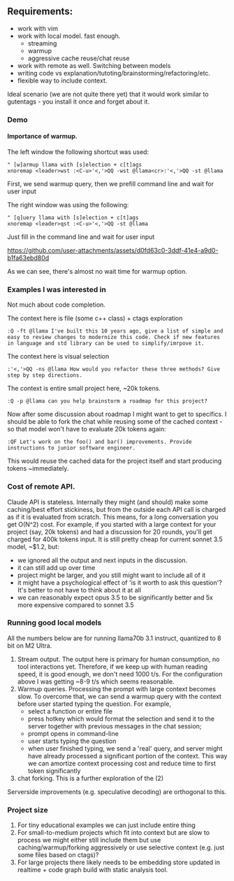 ## Requirements:

- work with vim
- work with local model. fast enough.
    - streaming
    - warmup
    - aggressive cache reuse/chat reuse
- work with remote as well. Switching between models
- writing code vs explanation/tutoting/brainstorming/refactoring/etc.
- flexible way to include context.

Ideal scenario (we are not quite there yet) that it would work similar to gutentags - you install it once and forget about it.

### Demo

#### Importance of warmup.

The left window the following shortcut was used:

```
" [w]armup llama with [s]election + c[t]ags
xnoremap <leader>wst :<C-u>'<,'>QQ -wst @llama<cr>:'<,'>QQ -st @llama
```

First, we send warmup query, then we prefill command line and wait for user input

The right window was using the following:
```
" [q]uery llama with [s]election + c[t]ags
xnoremap <leader>qst :<C-u>'<,'>QQ -st @llama
```

Just fill in the command line and wait for user input

https://github.com/user-attachments/assets/d0fd63c0-3ddf-41e4-a9d0-b1fa63ebd80d

As we can see, there's almost no wait time for warmup option.

### Examples I was interested in

Not much about code completion.

The context here is file (some c++ class) + ctags exploration
```
:Q -ft @llama I've built this 10 years ago, give a list of simple and easy to review changes to modernize this code. Check if new features in language and std library can be used to simplify/imrpove it.
```

The context here is visual selection
```
:'<,'>QQ -ns @llama How would you refactor these three methods? Give step by step directions.
```

The context is entire small project here, ~20k tokens.
```
:Q -p @llama can you help brainstorm a roadmap for this project?
```

Now after some discussion about roadmap I might want to get to specifics. I should be able to fork the chat while reusing some of the cached context - so that model won't have to evaluate 20k tokens again:

```
:QF Let's work on the foo() and bar() improvements. Provide instructions to junior software engineer. 
```

This would reuse the cached data for the project itself and start producing tokens ~immediately.

### Cost of remote API.

Claude API is stateless. Internally they might (and should) make some caching/best effort stickiness, but from the outside each API call is charged as if it is evaluated from scratch. This means, for a long conversation you get O(N^2) cost. For example, if you started with a large context for your project (say, 20k tokens) and had a discussion for 20 rounds, you'll get charged for 400k tokens input. It is still pretty cheap for current sonnet 3.5 model, ~$1.2, but:
- we ignored all the output and next inputs in the discussion. 
- it can still add up over time
- project might be larger, and you still might want to include all of it
- it might have a psychological effect of 'is it worth to ask this question'? It's better to not have to think about it at all
- we can reasonably expect opus 3.5 to be significantly better and 5x more expensive compared to sonnet 3.5

### Running good local models

All the numbers below are for running llama70b 3.1 instruct, quantized to 8 bit on M2 Ultra.

1. Stream output. The output here is primary for human consumption, no tool interactions yet. Therefore, if we keep up with human reading speed, it is good enough, we don't need 1000 t/s. For the configuration above I was getting ~8-9 t/s which seems reasonable.
2. Warmup queries. Processing the prompt with large context becomes slow. To overcome that, we can send a warmup query with the context before user started typing the question. For example, 
    - select a function or entire file
    - press hotkey which would format the selection and send it to the server together with previous messages in the chat session;
    - prompt opens in command-line 
    - user starts typing the question
    - when user finished typing, we send a 'real' query, and server might have already processed a significant portion of the context. 
    This way we can amortize context processing cost and reduce time to first token significantly
3. chat forking. This is a further exploration of the (2)

Serverside improvements (e.g. speculative decoding) are orthogonal to this. 

### Project size

1. For tiny educational examples we can just include entire thing
2. For small-to-medium projects which fit into context but are slow to process we might either still include them but use caching/warmup/forking aggressively or use selective context (e.g. just some files based on ctags)?
3. For large projects there likely needs to be embedding store updated in realtime + code graph build with static analysis tool.
